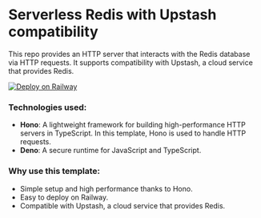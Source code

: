 # Serverless Redis with Upstash compatibility

This repo provides an HTTP server that interacts with the Redis database via
HTTP requests. It supports compatibility with Upstash, a cloud service that
provides Redis.

[![Deploy on Railway](https://railway.app/button.svg)](https://railway.app/template/hBFwO4?referralCode=73cYCO)

### Technologies used:

- **Hono**: A lightweight framework for building high-performance HTTP servers
  in TypeScript. In this template, Hono is used to handle HTTP requests.
- **Deno**: A secure runtime for JavaScript and TypeScript.

### Why use this template:

- Simple setup and high performance thanks to Hono.
- Easy to deploy on Railway.
- Compatible with Upstash, a cloud service that provides Redis.

